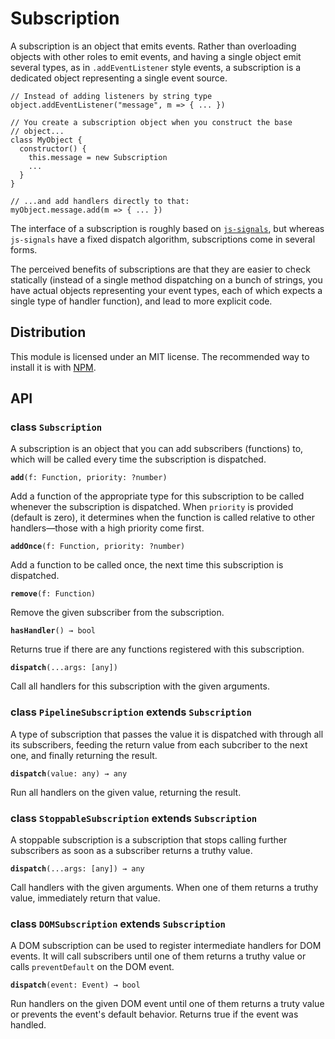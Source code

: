 # Subscription

A subscription is an object that emits events. Rather than overloading
objects with other roles to emit events, and having a single object
emit several types, as in `.addEventListener` style events, a
subscription is a dedicated object representing a single event source.

    // Instead of adding listeners by string type
    object.addEventListener("message", m => { ... })
    
    // You create a subscription object when you construct the base
    // object...
    class MyObject {
      constructor() {
        this.message = new Subscription
        ...
      }
    }
    
    // ...and add handlers directly to that:
    myObject.message.add(m => { ... })

The interface of a subscription is roughly based on
[`js-signals`](https://millermedeiros.github.io/js-signals/), but
whereas `js-signals` have a fixed dispatch algorithm, subscriptions
come in several forms.

The perceived benefits of subscriptions are that they are easier to
check statically (instead of a single method dispatching on a bunch of
strings, you have actual objects representing your event types, each
of which expects a single type of handler function), and lead to more
explicit code.

## Distribution

This module is licensed under an MIT license. The recommended way to
install it is with [NPM](https://www.npmjs.com/package/subscription).

## API

### class `Subscription`

A subscription is an object that you can add subscribers (functions)
to, which will be called every time the subscription is dispatched.

**`add`**`(f: Function, priority: ?number)`

Add a function of the appropriate type for this subscription to be
called whenever the subscription is dispatched. When `priority` is
provided (default is zero), it determines when the function is called
relative to other handlers—those with a high priority come first.

**`addOnce`**`(f: Function, priority: ?number)`

Add a function to be called once, the next time this subscription is
dispatched.

**`remove`**`(f: Function)`

Remove the given subscriber from the subscription.

**`hasHandler`**`() → bool`

Returns true if there are any functions registered with this
subscription.

**`dispatch`**`(...args: [any])`

Call all handlers for this subscription with the given arguments.

### class `PipelineSubscription` extends `Subscription`

A type of subscription that passes the value it is dispatched with
through all its subscribers, feeding the return value from each
subcriber to the next one, and finally returning the result.

**`dispatch`**`(value: any) → any`

Run all handlers on the given value, returning the result.

### class `StoppableSubscription` extends `Subscription`

A stoppable subscription is a subscription that stops calling further
subscribers as soon as a subscriber returns a truthy value.

**`dispatch`**`(...args: [any]) → any`

Call handlers with the given arguments. When one of them returns a
truthy value, immediately return that value.

### class `DOMSubscription` extends `Subscription`

A DOM subscription can be used to register intermediate handlers for
DOM events. It will call subscribers until one of them returns a
truthy value or calls `preventDefault` on the DOM event.

**`dispatch`**`(event: Event) → bool`

Run handlers on the given DOM event until one of them returns a truty
value or prevents the event's default behavior. Returns true if the
event was handled.
